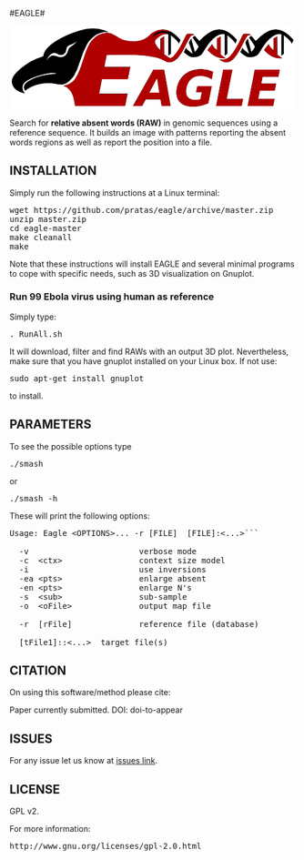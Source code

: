 #EAGLE#

![ScreenShot](/logo.png)

Search for **relative absent words (RAW)** in genomic sequences using a reference sequence.
It builds an image with patterns reporting the absent words regions as well as report the position into a file.

## INSTALLATION ##

Simply run the following instructions at a Linux terminal:

<pre>
wget https://github.com/pratas/eagle/archive/master.zip
unzip master.zip
cd eagle-master
make cleanall 
make
</pre>

Note that these instructions will install EAGLE and several minimal programs to 
cope with specific needs, such as 3D visualization on Gnuplot.

### Run 99 Ebola virus using human as reference

Simply type:

<pre>
. RunAll.sh
</pre>

It will download, filter and find RAWs with an output 3D plot.
Nevertheless, make sure that you have gnuplot installed on your Linux box. 
If not use:

<pre>
sudo apt-get install gnuplot
</pre>

to install.

## PARAMETERS

To see the possible options type
<pre>
./smash
</pre>
or
<pre>
./smash -h
</pre>
These will print the following options:
<pre>
Usage: Eagle &#60OPTIONS>... -r [FILE]  [FILE]:&#60...>```  

  -v                       verbose mode             
  -c  &#60ctx>                context size model       
  -i                       use inversions           
  -ea &#60pts>                enlarge absent           
  -en &#60pts>                enlarge N's              
  -s  &#60sub>                sub-sample               
  -o  &#60oFile>              output map file          
                                                    
  -r  [rFile]              reference file (database)
                                                    
  [tFile1]:<tFile2>:<...>  target file(s)         
</pre>

## CITATION ##

On using this software/method please cite:

Paper currently submitted.
DOI: doi-to-appear

## ISSUES ##

For any issue let us know at [issues link](https://github.com/eagle/smash/issues).

## LICENSE ##

GPL v2.

For more information:
<pre>http://www.gnu.org/licenses/gpl-2.0.html</pre>


